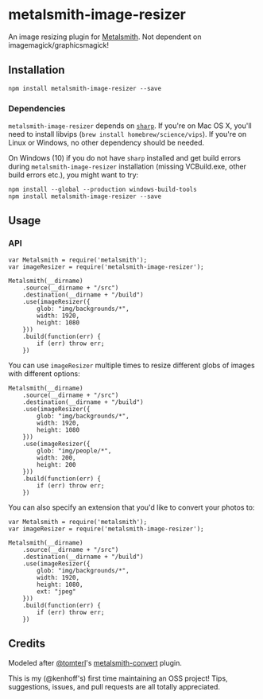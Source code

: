 # metalsmith-image-resizer
An image resizing plugin for [Metalsmith](http://www.metalsmith.io/). Not dependent on imagemagick/graphicsmagick!

## Installation

```
npm install metalsmith-image-resizer --save
```

### Dependencies

`metalsmith-image-resizer` depends on [`sharp`](http://sharp.dimens.io/). If you're on Mac OS X, you'll need to install libvips (`brew install homebrew/science/vips`). If you're on Linux or Windows, no other dependency should be needed.

On Windows (10) if you do not have `sharp` installed and get build errors during `metalsmith-image-resizer` installation (missing VCBuild.exe, other build errors etc.), you might want to try:

```
npm install --global --production windows-build-tools
npm install metalsmith-image-resizer --save
```

## Usage

### API

```
var Metalsmith = require('metalsmith');
var imageResizer = require('metalsmith-image-resizer');

Metalsmith(__dirname)
	.source(__dirname + "/src")
	.destination(__dirname + "/build")
	.use(imageResizer({
		glob: "img/backgrounds/*",
		width: 1920,
		height: 1080
	}))
	.build(function(err) {
		if (err) throw err;
	})
```

You can use `imageResizer` multiple times to resize different globs of images with different options:

```
Metalsmith(__dirname)
	.source(__dirname + "/src")
	.destination(__dirname + "/build")
	.use(imageResizer({
		glob: "img/backgrounds/*",
		width: 1920,
		height: 1080
	}))
	.use(imageResizer({
		glob: "img/people/*",
		width: 200,
		height: 200
	}))
	.build(function(err) {
		if (err) throw err;
	})
```

You can also specify an extension that you'd like to convert your photos to:

```
var Metalsmith = require('metalsmith');
var imageResizer = require('metalsmith-image-resizer');

Metalsmith(__dirname)
	.source(__dirname + "/src")
	.destination(__dirname + "/build")
	.use(imageResizer({
		glob: "img/backgrounds/*",
		width: 1920,
		height: 1080,
		ext: "jpeg"
	}))
	.build(function(err) {
		if (err) throw err;
	})
```

## Credits

Modeled after [@tomterl](https://github.com/tomterl)'s [metalsmith-convert](https://github.com/tomterl/metalsmith-convert) plugin.

This is my (@kenhoff's) first time maintaining an OSS project! Tips, suggestions, issues, and pull requests are all totally appreciated.
